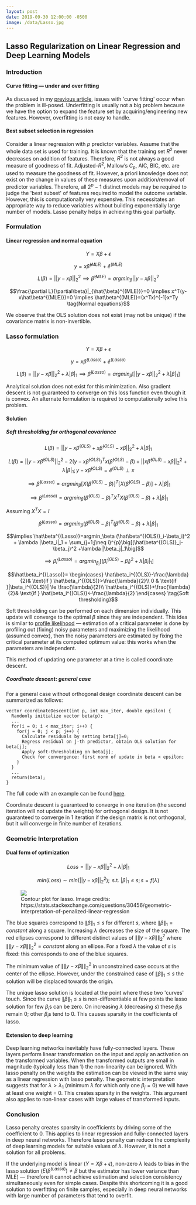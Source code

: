 ```yaml
---
layout: post
date: 2019-09-30 12:00:00 -0500
image: /data/Lasso.jpg
---
```


## Lasso Regularization on Linear Regression and Deep Learning Models

### Introduction

#### Curve fitting — under and over fitting

As discussed in my [previous article](https://snaveenmathew.github.io/stat_ml_blog/2018/07/06/A-Short-Note-on-Regularization.html), issues with 'curve fitting' occur when the problem is ill-posed. Underfitting is usually not a big problem because we have the option to expand the feature set by acquiring/engineering new features. However, overfitting is not easy to handle.

#### Best subset selection in regression

Consider a linear regression with $p$ predictor variables. Assume that the whole data set is used for training. It is known that the training set $R^2$ never decreases on addition of features. Therefore, $R^2$ is not always a good measure of goodness of fit. Adjusted-$R^2$, Mallow’s $C_p$, AIC, BIC, etc. are used to measure the goodness of fit. However, a priori knowledge does not exist on the change in values of these measures upon addition/removal of predictor variables. Therefore, all $2^p-1$ distinct models may be required to judge the 'best subset' of features required to model the outcome variable. However, this is computationally very expensive. This necessitates an appropriate way to reduce variables without building exponentially large number of models. Lasso penalty helps in achieving this goal partially.

### Formulation

#### Linear regression and normal equation

$$Y=X\beta + \epsilon \tag{Regression equation}$$

$$y=x\hat\beta^{(MLE)}+\hat{e}^{(MLE)} \tag{Linear regression estimated on a sample}$$

$$L(\beta)=||y-x\beta||_2^2 \implies \hat\beta^{(MLE)}=argmin_\beta ||y-x\beta||_2^2 \tag{OLS solution — same as MLE under certain conditions}$$

$$\frac{\partial L}{\partial\beta}|_{\hat{\beta}^{(MLE)}}=0 \implies x^T(y-x\hat\beta^{(MLE)})=0 \implies \hat\beta^{(MLE)}=(x^Tx)^{-1}x^Ty \tag{Normal equations}$$

We observe that the OLS solution does not exist (may not be unique) if the covariance matrix is non-invertible.

### Lasso formulation

$$Y=X\beta + \epsilon \tag{Regression equation}$$

$$y=x\hat\beta^{(Lasso)}+\hat{e}^{(Lasso)} \tag{Lasso solution estimated on sample}$$

$$L(\beta)=||y-x\beta||_2^2 + \lambda |\beta|_1 \implies \hat\beta^{(Lasso)}=argmin_\beta \big[||y-x\beta||_2^2 + \lambda |\beta|_1\big] \tag{Lasso solution}$$

Analytical solution does not exist for this minimization. Also gradient descent is not guaranteed to converge on this loss function even though it is convex. An alternate formulation is required to computationally solve this problem.

#### Solution

##### Soft thresholding for orthogonal covariance

$$L(\beta)=||y-x\hat\beta^{(OLS)}+x\hat\beta^{(OLS)}-x\beta||_2^2+\lambda|\beta|_1$$

$$L(\beta)=||y-x\hat\beta^{(OLS)}||_2^2 - 2(y-x\hat\beta^{(OLS)})^T x(\hat\beta^{(OLS)}-\beta) + ||x\hat\beta^{(OLS)}-x\beta||_2^2+\lambda|\beta|_1; y-x\hat\beta^{(OLS)} = \hat{e}^{(OLS)} \perp x$$

$$\implies \hat\beta^{(Lasso)}=argmin_\beta \big[X(\hat\beta^{(OLS)}-\beta)\big]^T \big[X(\hat\beta^{(OLS)}-\beta)\big] + \lambda |\beta|_1$$

$$\implies \hat\beta^{(Lasso)}=argmin_\beta (\hat\beta^{(OLS)}-\beta)^TX^T X(\hat\beta^{(OLS)}-\beta) + \lambda |\beta|_1$$

Assuming $X^T X=I$

$$\hat\beta^{(Lasso)}=argmin_\beta (\hat\beta^{(OLS)}-\beta)^T(\hat\beta^{(OLS)}-\beta) + \lambda |\beta|_1$$

$$\implies \hat\beta^{(Lasso)}=argmin_\beta (\hat\beta^{(OLS)}_i-\beta_i)^2 + \lambda |\beta_i|_1 + \sum_{j=1;j\neq i}^{p}\big[(\hat\beta^{(OLS)}_j-\beta_j)^2 +\lambda |\beta_j|_1\big]$$

$$\implies \hat\beta_i^{(Lasso)} = argmin_{\beta_i} \big[(\hat\beta^{(OLS)}_i-\beta_i)^2 +\lambda |\beta_i|_1\big] \tag{Separating out the dimensions}$$

$$\hat\beta_i^{(Lasso)}=
\begin{cases}
    \hat\beta_i^{(OLS)}-\frac{\lambda}{2}& \text{if } \hat\beta_i^{(OLS)}>\frac{\lambda}{2}\\
    0              & \text{if }|\beta_i^{(OLS)}| \le \frac{\lambda}{2}\\
    \hat\beta_i^{(OLS)}+\frac{\lambda}{2}& \text{if } \hat\beta_i^{(OLS)}<-\frac{\lambda}{2}
\end{cases}
\tag{Soft thresholding}$$

Soft thresholding can be performed on each dimension individually. This update will converge to the optimal $\beta$ since they are independent. This idea is similar to [profile likelihood](https://en.wikipedia.org/wiki/Likelihood_function#Profile_likelihood) — estimation of a critical parameter is done by profiling out (fixing) noisy parameters and maximizing the likelihood (assumed convex), then the noisy parameters are estimated by fixing the critical parameter at its computed optimum value: this works when the parameters are independent.

This method of updating one parameter at a time is called coordinate descent.

##### Coordinate descent: general case

For a general case without orthogonal design coordinate descent can be summarized as follows:

<pre><code>vector coordinateDescent(int p, int max_iter, double epsilon) {
  Randomly initialize vector beta(p);
  ...
  for(i = 0; i < max_iter; i++) {
    for(j = 0; j < p; j++) {
      Calculate residuals by setting beta[j]=0;
      Regress residual on j-th predictor, obtain OLS solution for beta[j];
      Apply soft-thresholding on beta[j];
      Check for convergence: first norm of update in beta < epsilon;
    }
  }
  ...
  return(beta);
}
</code></pre>

The full code with an example can be found [here](https://github.com/SNaveenMathew/ml_book/blob/master/data/linreg_coord.cpp).

Coordinate descent is guaranteed to converge in one iteration (the second iteration will not update the weights) for orthogonal design. It is not guaranteed to converge in 1 iteration if the design matrix is not orthogonal, but it will converge in finite number of iterations.

### Geometric Interpretation

#### Dual form of optimization

$$Loss = ||y-x\beta||_2^2+\lambda |\beta|_1 \tag{Lasso loss}$$

$$min(Loss) \sim min(||y-x\beta||_2^2);\text{ s.t. }|\beta|_1 \le s; s=f(\lambda) \tag{Dual form of Lasso optimization}$$

<figure>
  <img src="../../../data/Lasso.jpg">
  <figcaption>Contour plot for lasso. Image credits: https://stats.stackexchange.com/questions/30456/geometric-interpretation-of-penalized-linear-regression</figcaption>
</figure>

The blue squares correspond to $\|\beta\|_1 \le s$ for different $s$, where $\|\beta\|_1 = constant$ along a square. Increasing $\lambda$ decreases the size of the square. The red ellipses correspond to different distinct values of $\|\|y-x\beta\|\|_2^2$ where $\|\|y-x\beta\|\|_2^2=constant$ along an ellipse. For a fixed $\lambda$ the value of $s$ is fixed: this corresponds to one of the blue squares.

The minimum value of $\|\|y-x\beta\|\|_2^2$ in unconstrained case occurs at the center of the ellipse. However, under the constrained case of $\|\beta\|_1 \le s$ the solution will be displaced towards the origin.

The unique lasso solution is located at the point where these two 'curves' touch. Since the curve $\|\beta\|_1 \le s$ is non-differentiable at few points the lasso solution for few $\beta_i$s can be zero. On increasing $\lambda$ (decreasing $s$) these $β_i$s remain 0; other $β_i$s tend to 0. This causes sparsity in the coefficients of lasso.

#### Extension to deep learning

Deep learning networks inevitably have fully-connected layers. These layers perform linear transformation on the input and apply an activation on the transformed variables. When the transformed outputs are small in magnitude (typically less than 1) the non-linearity can be ignored. With lasso penalty on the weights the estimation can be viewed in the same way as a linear regression with lasso penalty. The geometric interpretation suggests that for $\lambda > \lambda_1$ (minimum $\lambda$ for which only one $\beta_j=0$) we will have at least one weight = 0. This creates sparsity in the weights. This argument also applies to non-linear cases with large values of transformed inputs.

### Conclusion

Lasso penalty creates sparsity in coefficients by driving some of the coefficient to 0. This applies to linear regression and fully-connected layers in deep neural networks. Therefore lasso penalty can reduce the complexity of deep learning models for suitable values of $\lambda$. However, it is not a solution for all problems.

If the underlying model is linear ($Y = X\beta + \epsilon$), non-zero $\lambda$ leads to bias in the lasso solution ($E(\hat\beta^{(Lasso)}) \neq \beta$ but the estimator has lower variance than MLE) — therefore it cannot achieve estimation and selection consistency simultaneously even for simple cases. Despite this shortcoming it is a good solution to overfitting on finite samples, especially in deep neural networks with large number of parameters that tend to overfit.